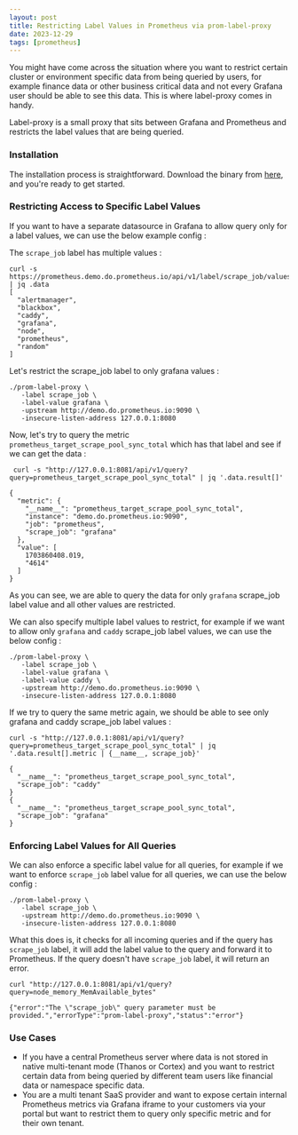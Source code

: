 ```yaml
---
layout: post
title: Restricting Label Values in Prometheus via prom-label-proxy
date: 2023-12-29
tags: [prometheus]
---
```


You might have come across the situation where you want to restrict certain cluster or environment specific data from being queried by users, for example finance data or other business critical data and not every Grafana user should be able to see this data. This is where label-proxy comes in handy.

Label-proxy is a small proxy that sits between Grafana and Prometheus and restricts the label values that are being queried.

### Installation

The installation process is straightforward. Download the binary from [here](https://github.com/prometheus-community/prom-label-proxy/releases), and you're ready to get started.


### Restricting Access to Specific Label Values

If you want to have a separate datasource in Grafana to allow query only for a label values, we can use the below example config :

The `scrape_job` label has multiple values : 
```
curl -s https://prometheus.demo.do.prometheus.io/api/v1/label/scrape_job/values | jq .data
[
  "alertmanager",
  "blackbox",
  "caddy",
  "grafana",
  "node",
  "prometheus",
  "random"
]
```

Let's restrict the scrape_job label to only grafana values : 
```
./prom-label-proxy \
   -label scrape_job \
   -label-value grafana \
   -upstream http://demo.do.prometheus.io:9090 \
   -insecure-listen-address 127.0.0.1:8080
```

Now, let's try to query the metric `prometheus_target_scrape_pool_sync_total` which has that label and see if we can get the data :

```
 curl -s "http://127.0.0.1:8081/api/v1/query?query=prometheus_target_scrape_pool_sync_total" | jq '.data.result[]'

{
  "metric": {
    "__name__": "prometheus_target_scrape_pool_sync_total",
    "instance": "demo.do.prometheus.io:9090",
    "job": "prometheus",
    "scrape_job": "grafana"
  },
  "value": [
    1703860408.019,
    "4614"
  ]
}
```

As you can see, we are able to query the data for only `grafana` scrape_job label value and all other values are restricted.

We can also specify multiple label values to restrict, for example if we want to allow only `grafana` and `caddy` scrape_job label values, we can use the below config :

```
./prom-label-proxy \
   -label scrape_job \
   -label-value grafana \
   -label-value caddy \
   -upstream http://demo.do.prometheus.io:9090 \
   -insecure-listen-address 127.0.0.1:8080
```

If we try to query the same metric again, we should be able to see only grafana and caddy scrape_job label values :

```
curl -s "http://127.0.0.1:8081/api/v1/query?query=prometheus_target_scrape_pool_sync_total" | jq '.data.result[].metric | {__name__, scrape_job}'

{
  "__name__": "prometheus_target_scrape_pool_sync_total",
  "scrape_job": "caddy"
}
{
  "__name__": "prometheus_target_scrape_pool_sync_total",
  "scrape_job": "grafana"
}
```

### Enforcing Label Values for All Queries

We can also enforce a specific label value for all queries, for example if we want to enforce `scrape_job` label value for all queries, we can use the below config :

```
./prom-label-proxy \
   -label scrape_job \
   -upstream http://demo.do.prometheus.io:9090 \
   -insecure-listen-address 127.0.0.1:8080
```

What this does is, it checks for all incoming queries and if the query has `scrape_job` label, it will add the label value to the query and forward it to Prometheus. If the query doesn't have `scrape_job` label, it will return an error.

```
curl "http://127.0.0.1:8081/api/v1/query?query=node_memory_MemAvailable_bytes"

{"error":"The \"scrape_job\" query parameter must be provided.","errorType":"prom-label-proxy","status":"error"}
```

### Use Cases

- If you have a central Prometheus server where data is not stored in native multi-tenant mode (Thanos or Cortex) and you want to restrict certain data from being queried by different team users like financial data or namespace specific data.
- You are a multi tenant SaaS provider and want to expose certain internal Prometheus metrics via Grafana iframe to your customers via your portal but want to restrict them to query only specific metric and for their own tenant.
